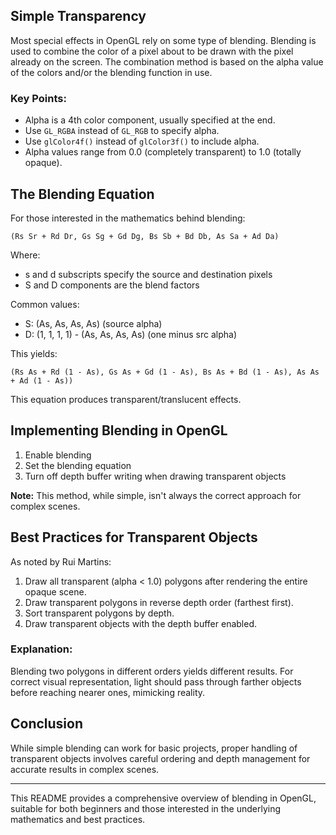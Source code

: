 

## Simple Transparency

Most special effects in OpenGL rely on some type of blending. Blending is used to combine the color of a pixel about to be drawn with the pixel already on the screen. The combination method is based on the alpha value of the colors and/or the blending function in use.

### Key Points:
- Alpha is a 4th color component, usually specified at the end.
- Use `GL_RGBA` instead of `GL_RGB` to specify alpha.
- Use `glColor4f()` instead of `glColor3f()` to include alpha.
- Alpha values range from 0.0 (completely transparent) to 1.0 (totally opaque).

## The Blending Equation

For those interested in the mathematics behind blending:

```
(Rs Sr + Rd Dr, Gs Sg + Gd Dg, Bs Sb + Bd Db, As Sa + Ad Da)
```

Where:
- s and d subscripts specify the source and destination pixels
- S and D components are the blend factors

Common values:
- S: (As, As, As, As) (source alpha)
- D: (1, 1, 1, 1) - (As, As, As, As) (one minus src alpha)

This yields:

```
(Rs As + Rd (1 - As), Gs As + Gd (1 - As), Bs As + Bd (1 - As), As As + Ad (1 - As))
```

This equation produces transparent/translucent effects.

## Implementing Blending in OpenGL

1. Enable blending
2. Set the blending equation
3. Turn off depth buffer writing when drawing transparent objects

**Note:** This method, while simple, isn't always the correct approach for complex scenes.

## Best Practices for Transparent Objects

As noted by Rui Martins:

1. Draw all transparent (alpha < 1.0) polygons after rendering the entire opaque scene.
2. Draw transparent polygons in reverse depth order (farthest first).
3. Sort transparent polygons by depth.
4. Draw transparent objects with the depth buffer enabled.

### Explanation:
Blending two polygons in different orders yields different results. For correct visual representation, light should pass through farther objects before reaching nearer ones, mimicking reality.

## Conclusion

While simple blending can work for basic projects, proper handling of transparent objects involves careful ordering and depth management for accurate results in complex scenes.

---

This README provides a comprehensive overview of blending in OpenGL, suitable for both beginners and those interested in the underlying mathematics and best practices.
